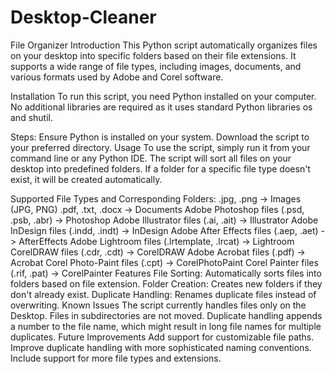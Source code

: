 # Desktop-Cleaner
File Organizer
Introduction
This Python script automatically organizes files on your desktop into specific folders based on their file extensions. It supports a wide range of file types, including images, documents, and various formats used by Adobe and Corel software.

Installation
To run this script, you need Python installed on your computer. No additional libraries are required as it uses standard Python libraries os and shutil.

Steps:
Ensure Python is installed on your system.
Download the script to your preferred directory.
Usage
To use the script, simply run it from your command line or any Python IDE. The script will sort all files on your desktop into predefined folders. If a folder for a specific file type doesn't exist, it will be created automatically.

Supported File Types and Corresponding Folders:
.jpg, .png -> Images (JPG, PNG)
.pdf, .txt, .docx -> Documents
Adobe Photoshop files (.psd, .psb, .abr) -> Photoshop
Adobe Illustrator files (.ai, .ait) -> Illustrator
Adobe InDesign files (.indd, .indt) -> InDesign
Adobe After Effects files (.aep, .aet) -> AfterEffects
Adobe Lightroom files (.lrtemplate, .lrcat) -> Lightroom
CorelDRAW files (.cdr, .cdt) -> CorelDRAW
Adobe Acrobat files (.pdf) -> Acrobat
Corel Photo-Paint files (.cpt) -> CorelPhotoPaint
Corel Painter files (.rif, .pat) -> CorelPainter
Features
File Sorting: Automatically sorts files into folders based on file extension.
Folder Creation: Creates new folders if they don't already exist.
Duplicate Handling: Renames duplicate files instead of overwriting.
Known Issues
The script currently handles files only on the Desktop. Files in subdirectories are not moved.
Duplicate handling appends a number to the file name, which might result in long file names for multiple duplicates.
Future Improvements
Add support for customizable file paths.
Improve duplicate handling with more sophisticated naming conventions.
Include support for more file types and extensions.